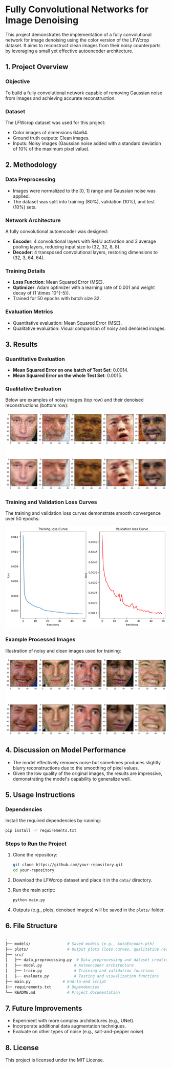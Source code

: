 # Fully Convolutional Networks for Image Denoising

This project demonstrates the implementation of a fully convolutional network for image denoising using the color version of the LFWcrop dataset. It aims to reconstruct clean images from their noisy counterparts by leveraging a small yet effective autoencoder architecture.

## **1. Project Overview**

### **Objective**
To build a fully convolutional network capable of removing Gaussian noise from images and achieving accurate reconstruction.

### **Dataset**
The LFWcrop dataset was used for this project:
- Color images of dimensions 64x64.
- Ground truth outputs: Clean images.
- Inputs: Noisy images (Gaussian noise added with a standard deviation of 10% of the maximum pixel value).

## **2. Methodology**

### **Data Preprocessing**
- Images were normalized to the [0, 1] range and Gaussian noise was applied.
- The dataset was split into training (80%), validation (10%), and test (10%) sets.

### **Network Architecture**
A fully convolutional autoencoder was designed:
- **Encoder**: 4 convolutional layers with ReLU activation and 3 average pooling layers, reducing input size to (32, 32, 8, 8).
- **Decoder**: 4 transposed convolutional layers, restoring dimensions to (32, 3, 64, 64).

### **Training Details**
- **Loss Function**: Mean Squared Error (MSE).
- **Optimizer**: Adam optimizer with a learning rate of 0.001 and weight decay of \(1 \times 10^{-5}\).
- Trained for 50 epochs with batch size 32.

### **Evaluation Metrics**
- Quantitative evaluation: Mean Squared Error (MSE).
- Qualitative evaluation: Visual comparison of noisy and denoised images.

## **3. Results**

### **Quantitative Evaluation**
- **Mean Squared Error on one batch of Test Set**: 0.0014.
- **Mean Squared Error on the whole Test Set**: 0.0015.

### **Qualitative Evaluation**
Below are examples of noisy images (top row) and their denoised reconstructions (bottom row):

![Qualitative Evaluation](plots/Qualitative_eval.png)

### **Training and Validation Loss Curves**
The training and validation loss curves demonstrate smooth convergence over 50 epochs:

![Training and Validation Loss](plots/Train_val_loss_curves.png)

### **Example Processed Images**
Illustration of noisy and clean images used for training:

![Processed Images](plots/Example_Processed_images.png)

## **4. Discussion on Model Performance**

- The model effectively removes noise but sometimes produces slightly blurry reconstructions due to the smoothing of pixel values.
- Given the low quality of the original images, the results are impressive, demonstrating the model's capability to generalize well.

## **5. Usage Instructions**

### **Dependencies**
Install the required dependencies by running:
```bash
pip install -r requirements.txt
```

### **Steps to Run the Project**
1. Clone the repository:
   ```bash
   git clone https://github.com/your-repository.git
   cd your-repository
   ```

2. Download the LFWcrop dataset and place it in the `data/` directory.

3. Run the main script:
   ```bash
   python main.py
   ```

4. Outputs (e.g., plots, denoised images) will be saved in the `plots/` folder.

## **6. File Structure**
```bash
.
├── models/                # Saved models (e.g., AutoEncoder.pth)
├── plots/                 # Output plots (loss curves, qualitative results)
├── src/
│   ├── data_preprocessing.py  # Data preprocessing and dataset creation
│   ├── model.py              # Autoencoder architecture
│   ├── train.py              # Training and validation functions
│   ├── evaluate.py           # Testing and visualization functions
├── main.py              # End-to-end script
├── requirements.txt       # Dependencies
└── README.md              # Project documentation
```

## **7. Future Improvements**

- Experiment with more complex architectures (e.g., UNet).
- Incorporate additional data augmentation techniques.
- Evaluate on other types of noise (e.g., salt-and-pepper noise).

## **8. License**
This project is licensed under the MIT License.

